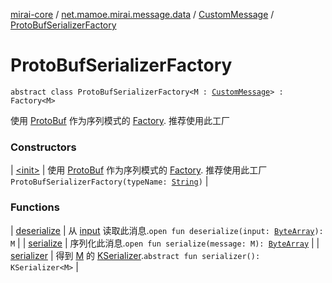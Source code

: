 [mirai-core](../../../index.md) / [net.mamoe.mirai.message.data](../../index.md) / [CustomMessage](../index.md) / [ProtoBufSerializerFactory](./index.md)

# ProtoBufSerializerFactory

`abstract class ProtoBufSerializerFactory<M : `[`CustomMessage`](../index.md)`> : Factory<M>`

使用 [ProtoBuf](#) 作为序列模式的 [Factory](../-factory/index.md).
推荐使用此工厂

### Constructors

| [&lt;init&gt;](-init-.md) | 使用 [ProtoBuf](#) 作为序列模式的 [Factory](../-factory/index.md). 推荐使用此工厂`ProtoBufSerializerFactory(typeName: `[`String`](https://kotlinlang.org/api/latest/jvm/stdlib/kotlin/-string/index.html)`)` |

### Functions

| [deserialize](deserialize.md) | 从 [input](../-factory/deserialize.md#net.mamoe.mirai.message.data.CustomMessage.Factory$deserialize(kotlin.ByteArray)/input) 读取此消息.`open fun deserialize(input: `[`ByteArray`](https://kotlinlang.org/api/latest/jvm/stdlib/kotlin/-byte-array/index.html)`): M` |
| [serialize](serialize.md) | 序列化此消息.`open fun serialize(message: M): `[`ByteArray`](https://kotlinlang.org/api/latest/jvm/stdlib/kotlin/-byte-array/index.html) |
| [serializer](serializer.md) | 得到 [M](index.md#M) 的 [KSerializer](#).`abstract fun serializer(): KSerializer<M>` |

